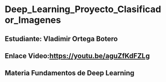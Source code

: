 # Deep_Learning_Proyecto_Clasificador_Imagenes

## Estudiante: Vladimir Ortega Botero

## Enlace Video:https://youtu.be/aguZfKdFZLg

## Materia Fundamentos de Deep Learning


